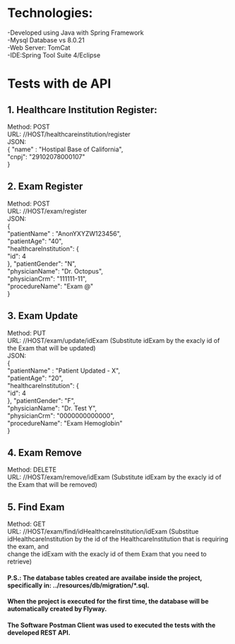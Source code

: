 # Technologies:

-Developed using Java with Spring Framework\
-Mysql Database vs 8.0.21\
-Web Server: TomCat\
-IDE:Spring Tool Suite 4/Eclipse 

# Tests with de API

## 1. Healthcare Institution Register:
Method: POST\
URL: //HOST/healthcareinstitution/register\
JSON:\
              {   "name" : "Hostipal Base of California",\
                  "cnpj": "29102078000107"\
              } 

## 2. Exam Register
Method: POST\
URL: //HOST/exam/register \
JSON: \
      {    
          "patientName" : "AnonYXYZW123456",\
          "patientAge": "40",\
          "healthcareInstitution": {\
              "id": 4\
          }, 
          "patientGender": "N",\
          "physicianName": "Dr. Octopus",\
          "physicianCrm": "111111-11",\
          "procedureName": "Exam @"\
      } 


## 3. Exam Update
Method: PUT\
URL: //HOST/exam/update/idExam (Substitute idExam by the exacly id of the Exam that will be updated) \
JSON:\
        {   
            "patientName" : "Patient Updated - X", \
            "patientAge": "20",\
            "healthcareInstitution": { \
                "id": 4\
            }, 
            "patientGender": "F",\
            "physicianName": "Dr. Test Y",\
            "physicianCrm": "0000000000000",\
            "procedureName": "Exam Hemoglobin"\
        } 
        
        

## 4. Exam Remove
Method: DELETE\
URL: //HOST/exam/remove/idExam (Substitute idExam by the exacly id of the Exam that will be removed) 


## 5. Find Exam
Method: GET\
URL: //HOST/exam/find/idHealthcareInstitution/idExam (Substitue idHealthcareInstitution by the id of the HealthcareInstitution that is requiring the exam, and\
     change the idExam with the exacly id of them Exam that you need to retrieve)
     


#### P.S.: The database tables created are availabe inside the project, specifically in: ../resources/db/migration/*.sql. 
#### When the project is executed for the first time, the database will be automatically created by Flyway.
#### The Software Postman Client was used to executed the tests with the developed REST API.
